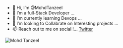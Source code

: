 - 👋 Hi, I’m @MohdTanzeel
- 👀 I’m a full-Stack Developer ...
- 🌱 I’m currently learning Devops ...
- 💞️ I’m looking to Collabrate on Interesting projects ...
- 📫 Reach out to me on social !...
[Twitter](https://twitter.com/mohd1_tanzeel)
<!---
MohdTanzeel/MohdTanzeel is a ✨ special ✨ repository because its `README.md` (this file) appears on your GitHub profile.
You can click the Preview link to take a look at your changes.
--->
![Mohd Tanzeel](https://cdn.hashnode.com/res/hashnode/image/upload/v1678622458022/R_N5ziilV.png)
